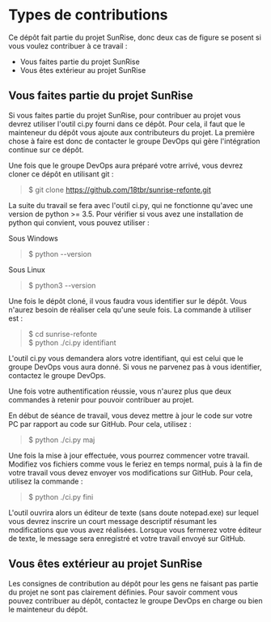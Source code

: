 # Types de contributions

Ce dépôt fait partie du projet SunRise, donc deux cas de figure se posent si vous voulez contribuer à ce travail :
 - Vous faites partie du projet SunRise
 - Vous êtes extérieur au projet SunRise

## Vous faites partie du projet SunRise

Si vous faites partie du projet SunRise, pour contribuer au projet vous devrez utiliser l'outil ci.py fourni dans ce dépôt. Pour cela, il faut que le mainteneur du dépôt vous ajoute aux contributeurs du projet. La première chose à faire est donc de contacter le groupe DevOps qui gère l'intégration continue sur ce dépôt.

Une fois que le groupe DevOps aura préparé votre arrivé, vous devrez cloner ce dépôt en utilisant git :

> $ git clone https://github.com/18tbr/sunrise-refonte.git


La suite du travail se fera avec l'outil ci.py, qui ne fonctionne qu'avec une version de python >= 3.5. Pour vérifier si vous avez une installation de python qui convient, vous pouvez utiliser :

Sous Windows
> $ python --version

Sous Linux
> $ python3 --version

Une fois le dépôt cloné, il vous faudra vous identifier sur le dépôt. Vous n'aurez besoin de réaliser cela qu'une seule fois. La commande à utiliser est :

> $ cd sunrise-refonte <br>
> $ python ./ci.py identifiant

L'outil ci.py vous demandera alors votre identifiant, qui est celui que le groupe DevOps vous aura donné. Si vous ne parvenez pas à vous identifier, contactez le groupe DevOps.

Une fois votre authentification réussie, vous n'aurez plus que deux commandes à retenir pour pouvoir contribuer au projet.

En début de séance de travail, vous devez mettre à jour le code sur votre PC par rapport au code sur GitHub. Pour cela, utilisez :

> $ python ./ci.py maj

Une fois la mise à jour effectuée, vous pourrez commencer votre travail. Modifiez vos fichiers comme vous le feriez en temps normal, puis à la fin de votre travail vous devez envoyer vos modifications sur GitHub. Pour cela, utilisez la commande :

> $ python ./ci.py fini

L'outil ouvrira alors un éditeur de texte (sans doute notepad.exe) sur lequel vous devrez inscrire un court message descriptif résumant les modifications que vous avez réalisées. Lorsque vous fermerez votre éditeur de texte, le message sera enregistré et votre travail envoyé sur GitHub.

## Vous êtes extérieur au projet SunRise

Les consignes de contribution au dépôt pour les gens ne faisant pas partie du projet ne sont pas clairement définies. Pour savoir comment vous pouvez contribuer au dépôt, contactez le groupe DevOps en charge ou bien le mainteneur du dépôt.
